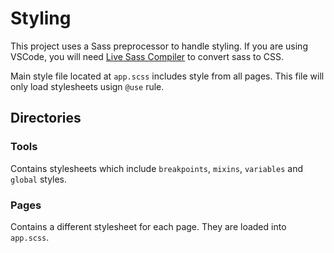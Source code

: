 # Styling

This project uses a Sass preprocessor to handle styling. If you are using VSCode, you will need [Live Sass Compiler](https://marketplace.visualstudio.com/items?itemName=glenn2223.live-sass) to convert sass to CSS.

Main style file located at `app.scss` includes style from all pages. This file will only load stylesheets usign `@use` rule.

## Directories

### Tools

Contains stylesheets which include `breakpoints`, `mixins`, `variables` and `global` styles.

### Pages

Contains a different stylesheet for each page. They are loaded into `app.scss`.
